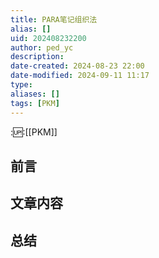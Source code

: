 ```yaml
---
title: PARA笔记组织法
alias: []
uid: 202408232200
author: ped_yc
description: 
date-created: 2024-08-23 22:00
date-modified: 2024-09-11 11:17
type: 
aliases: []
tags: [PKM]
---
```


::up::[[PKM]]

## 前言

## 文章内容

## 总结
